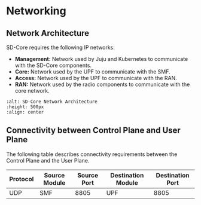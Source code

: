 # Networking

## Network Architecture

SD-Core requires the following IP networks:
- **Management:** Network used by Juju and Kubernetes to communicate with the SD-Core components.
- **Core:** Network used by the UPF to communicate with the SMF.
- **Access:** Network used by the UPF to communicate with the RAN.
- **RAN:** Network used by the radio components to communicate with the core network.

```{image} ../images/sdcore_networking.png
:alt: SD-Core Network Architecture
:height: 500px
:align: center
```

## Connectivity between Control Plane and User Plane

The following table describes connectivity requirements between the Control Plane and the User Plane.

| Protocol | Source Module | Source Port | Destination Module | Destination Port | 
|----------|---------------|-------------|--------------------|------------------|
| UDP      | SMF           | 8805        | UPF                | 8805             |
